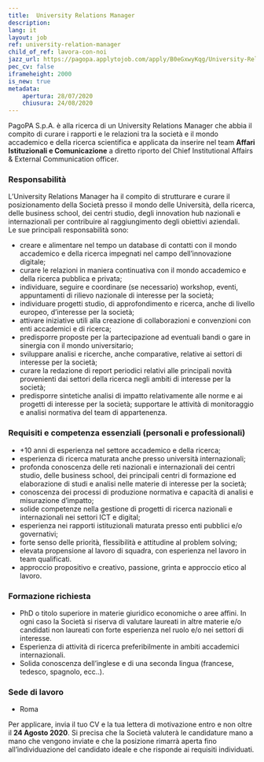 ```yaml
---
title:  University Relations Manager
description:
lang: it
layout: job
ref: university-relation-manager
child_of_ref: lavora-con-noi
jazz_url: https://pagopa.applytojob.com/apply/B0eGxwyKqg/University-Relations-Manager
pec_cv: false
iframeheight: 2000
is_new: true
metadata:
    apertura: 28/07/2020
    chiusura: 24/08/2020
---
```


PagoPA S.p.A. è alla ricerca di un University Relations Manager che abbia il compito di curare i rapporti e le relazioni tra la società e il mondo accademico e della ricerca scientifica e applicata da inserire nel team **Affari Istituzionali e Comunicazione** a diretto riporto del Chief Institutional Affairs & External Communication officer.


### Responsabilità 

L’University Relations Manager  ha il compito di strutturare e curare il posizionamento della Società presso il mondo delle Università, della ricerca, delle business school, dei centri studio, degli innovation hub nazionali e internazionali  per contribuire al raggiungimento degli obiettivi aziendali.  
Le sue principali responsabilità sono:
* creare e alimentare nel tempo un database di contatti con il mondo accademico e della ricerca impegnati nel campo dell’innovazione digitale;  
* curare le relazioni in maniera continuativa con il mondo accademico e della ricerca pubblica e privata; 
* individuare, seguire e coordinare (se necessario) workshop, eventi, appuntamenti di rilievo nazionale di interesse per la società; 
* individuare progetti studio, di approfondimento e ricerca, anche di livello europeo,  d’interesse per la società; 
* attivare iniziative utili alla creazione di collaborazioni e convenzioni con enti accademici e di ricerca;
* predisporre proposte per la partecipazione ad eventuali bandi o gare in sinergia con il mondo universitario;  
* sviluppare analisi e ricerche, anche comparative, relative ai settori di interesse per la società; 
* curare la redazione di report periodici relativi alle principali novità provenienti dai settori della ricerca negli ambiti di interesse per la società; 
* predisporre sintetiche analisi di impatto relativamente alle norme e ai progetti di interesse per la società;
supportare le attività di monitoraggio e analisi normativa del team di appartenenza. 



### Requisiti e competenza essenziali (personali e professionali)

* +10 anni di esperienza nel settore accademico e della ricerca; 
* esperienza di ricerca  maturata anche presso università internazionali; 
* profonda conoscenza delle reti nazionali e internazionali dei centri studio, delle business school, dei principali centri di formazione ed elaborazione di studi e analisi nelle materie di interesse per la società;  
* conoscenza dei processi di produzione normativa e capacità di analisi e misurazione d’impatto; 
* solide competenze nella gestione di progetti di ricerca nazionali e internazionali nei settori ICT e digital;  
* esperienza nei rapporti istituzionali maturata presso enti pubblici e/o governativi;
* forte senso delle priorità, flessibilità e attitudine al problem solving;
* elevata propensione al lavoro di squadra, con esperienza nel lavoro in team qualificati.
* approccio propositivo e creativo, passione, grinta e approccio etico al lavoro.


### Formazione richiesta

* PhD o titolo superiore in materie giuridico economiche o aree affini. In ogni caso la Società si riserva di valutare laureati in altre materie e/o candidati non laureati con forte esperienza nel ruolo e/o nei settori di interesse.
* Esperienza di attività di ricerca preferibilmente in ambiti accademici internazionali. 
* Solida conoscenza dell’inglese e di una seconda lingua (francese, tedesco, spagnolo,  ecc..).
 


### Sede di lavoro

* Roma

Per applicare, invia il tuo CV e la tua lettera di motivazione entro e non oltre il **24 Agosto 2020**. Si precisa che la Società valuterà le candidature mano a mano che vengono inviate e che la posizione rimarrà aperta fino all’individuazione del candidato ideale e che risponde ai requisiti individuati.
